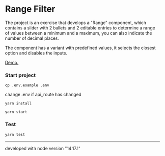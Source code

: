 # Range Filter

The project is an exercise that develops a "Range" component, which contains a slider with 2 bullets and 2 editable entries to determine a range of values between a minimum and
 a maximum, you can also indicate the number of decimal places.
 

The component has a variant with predefined values, it selects the closest option and disables the inputs.


[Demo.](https://wodru.github.io/range-filter/)

### Start project
``cp .env.example .env``

change .env if api_route has changed

``yarn install``

``yarn start``

### Test
``yarn test``

---
developed with node version "14.17.1"
